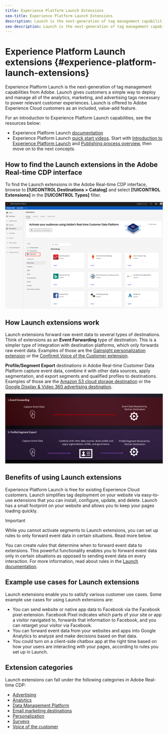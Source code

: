 ```yaml
---
title: Experience Platform Launch Extensions
seo-title: Experience Platform Launch Extensions
description: Launch is the next-generation of tag management capabilities from Adobe. Launch gives customers a simple way to deploy and manage all of the analytics, marketing, and advertising tags necessary to power relevant customer experiences.
seo-description: Launch is the next-generation of tag management capabilities from Adobe. Launch gives customers a simple way to deploy and manage all of the analytics, marketing, and advertising tags necessary to power relevant customer experiences.
---
```


# Experience Platform Launch extensions {#experience-platform-launch-extensions}

Experience Platform Launch is the next-generation of tag management capabilities from Adobe. Launch gives customers a simple way to deploy and manage all of the analytics, marketing, and advertising tags necessary to power relevant customer experiences. Launch is offered to Adobe Experience Cloud customers as an included, value-add feature.

For an introduction to Experience Platform Launch capabilities, see the resources below:
*  Experience Platform Launch [documentation](https://docs.adobe.com/content/help/en/launch/using/overview.html)
*  Experience Platform Launch [quick start videos](https://docs.adobe.com/content/help/en/launch/using/intro/get-started/videos.html). Start with [Introduction to Experience Platform Launch](https://www.youtube.com/embed/rwqqkG1SERU) and [Publishing process overview](https://helpx.adobe.com/analytics/how-to/adobe-launch-publishing-process.html), then move on to the next concepts. 

## How to find the Launch extensions in the Adobe Real-time CDP interface

To find the Launch extensions in the Adobe Real-time CDP interface, browse to **[!UICONTROL Destinations > Catalog]** and select **[!UICONTROL Extensions]** in the **[!UICONTROL Types]** filter. 

![Extensions filter in the interface](/help/rtcdp/destinations/assets/extensions-filter.png)

## How Launch extensions work

Launch extensions forward raw event data to several types of destinations. Think of extensions as an **Event Forwarding** type of destination. This is a simpler type of integration with destination platforms, which only forwards raw event data. Examples of those are the [Gainsight personalization extension](/help/rtcdp/destinations/gainsight-extension.md) or the [Confirmit Voice of the Customer extension](/help/rtcdp/destinations/confirmit-digital-feedback-extension.md).

**Profile/Segment Export** destinations in Adobe Real-time Customer Data Platform capture event data, combine it with other data sources, apply segmentation, and export segments and qualified profiles to destinations. Examples of those are the [Amazon S3 cloud storage destination](/help/rtcdp/destinations/amazon-s3-destination.md) or the [Google Display & Video 360 advertising destination](/help/rtcdp/destinations/google-dv360-destination.md).

![Experience Platform Launch extensions compared to other destinations](/help/rtcdp/destinations/assets/launch-and-other-destinations.png)

## Benefits of using Launch extensions

Experience Platform Launch is free for existing Experience Cloud customers. Launch simplifies tag deployment on your website via easy-to-use extensions that you can install, configure, update, and delete. Launch has a small footprint on your website and allows you to keep your pages loading quickly.

>[!IMPORTANT]
>
>While you cannot activate segments to Launch extensions, you can set up rules to only forward event data in certain situations. Read more below.

You can create *rules* that determine when to forward event data to extensions. This powerful functionality enables you to forward event data only in certain situations as opposed to sending event data on every interaction. For more information, read about rules in the [Launch documentation](https://docs.adobe.com/help/en/launch/using/reference/manage-resources/rules.html).

## Example use cases for Launch extensions

Launch extensions enable you to satisfy various customer use cases. Some example use cases for using Launch extensions are:

* You can send website or native app data to Facebook via the Facebook pixel extension. Facebook Pixel indicates which parts of your site or app a visitor navigated to, forwards that information to Facebook, and you can retarget your visitor via Facebook.
* You can forward event data from your websites and apps into Google Analytics to analyze and make decisions based on that data.
* You could turn on a client-side chatbox app at the right time based on how your users are interacting with your pages, according to rules you set up in Launch.


## Extension categories

Launch extensions can fall under the following categories in Adobe Real-time CDP:

* [Advertising](/help/rtcdp/destinations/advertising-destinations.md)
* [Analytics](/help/rtcdp/destinations/analytics-destinations.md)
* [Data Management Platform](/help/rtcdp/destinations/dmp-destinations.md)
* [Email marketing destinations](/help/rtcdp/destinations/email-marketing-destinations.md)
* [Personalization](/help/rtcdp/destinations/personalization-destinations.md)
* [Surveys](/help/rtcdp/destinations/survey-destinations.md)
* [Voice of the customer](/help/rtcdp/destinations/voice-of-customer-destinations.md)
